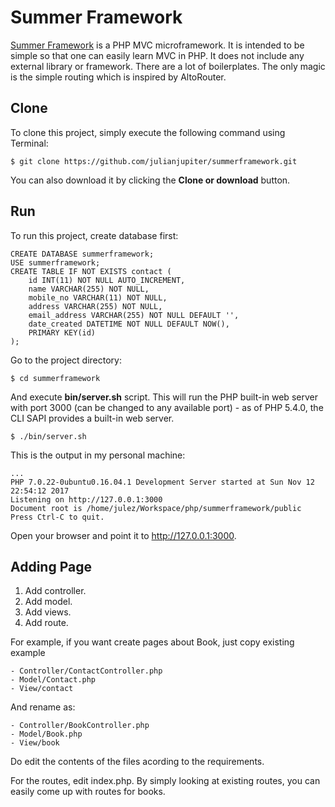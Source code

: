 # Summer Framework
[Summer Framework](http://julianjupiter.github.io/summerframework/) is a PHP MVC microframework. It is intended to be simple so that one can easily learn MVC in PHP. It does not include any external library or framework. There are a lot of boilerplates. The only magic is the simple routing which is inspired by AltoRouter.

## Clone
To clone this project, simply execute the following command using Terminal:
```
$ git clone https://github.com/julianjupiter/summerframework.git
```
You can also download it by clicking the **Clone or download** button.

## Run
To run this project, create database first:
```
CREATE DATABASE summerframework;
USE summerframework;
CREATE TABLE IF NOT EXISTS contact (
    id INT(11) NOT NULL AUTO_INCREMENT,
    name VARCHAR(255) NOT NULL,
    mobile_no VARCHAR(11) NOT NULL,
    address VARCHAR(255) NOT NULL,
    email_address VARCHAR(255) NOT NULL DEFAULT '',
    date_created DATETIME NOT NULL DEFAULT NOW(),
    PRIMARY KEY(id)
);
```
Go to the project directory:
```
$ cd summerframework
```
And execute **bin/server.sh** script. This will run the PHP built-in web server with port 3000 (can be changed to any available port) - as of PHP 5.4.0, the CLI SAPI provides a built-in web server.
```
$ ./bin/server.sh
```
This is the output in my personal machine:
```
...
PHP 7.0.22-0ubuntu0.16.04.1 Development Server started at Sun Nov 12 22:54:12 2017
Listening on http://127.0.0.1:3000
Document root is /home/julez/Workspace/php/summerframework/public
Press Ctrl-C to quit.
``` 
Open your browser and point it to http://127.0.0.1:3000.

## Adding Page
1. Add controller.
2. Add model.
3. Add views.
4. Add route.

For example, if you want create pages about Book, just copy existing example

    - Controller/ContactController.php
    - Model/Contact.php
    - View/contact

And rename as:

    - Controller/BookController.php
    - Model/Book.php
    - View/book

Do edit the contents of the files acording to the requirements.

For the routes, edit index.php. By simply looking at existing routes, you can easily come up with routes for books.